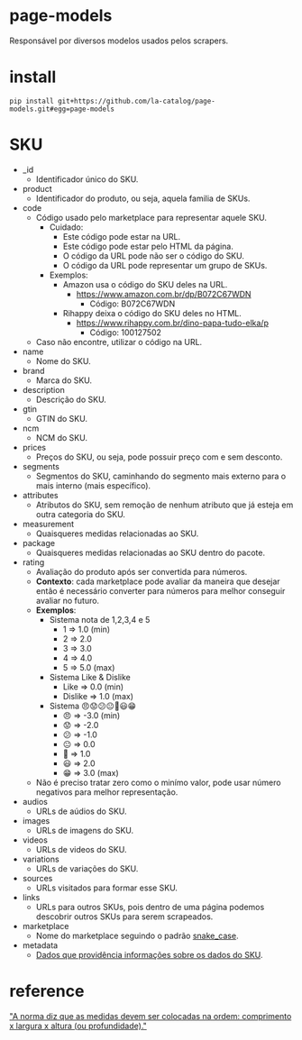 # page-models
Responsável por diversos modelos usados pelos scrapers.  

# install
`pip install git+https://github.com/la-catalog/page-models.git#egg=page-models`  

# SKU
* _id
    * Identificador único do SKU.
* product
    * Identificador do produto, ou seja, aquela familia de SKUs.
* code
    * Código usado pelo marketplace para representar aquele SKU.
        * Cuidado:
            * Este código pode estar na URL.
            * Este código pode estar pelo HTML da página.
            * O código da URL pode não ser o código do SKU.
            * O código da URL pode representar um grupo de SKUs.
        * Exemplos:
            * Amazon usa o código do SKU deles na URL.  
                * https://www.amazon.com.br/dp/B072C67WDN
                    * Código: B072C67WDN
            * Rihappy deixa o código do SKU deles no HTML.
                * https://www.rihappy.com.br/dino-papa-tudo-elka/p
                    * Código: 100127502
    * Caso não encontre, utilizar o código na URL.
* name
    * Nome do SKU.
* brand
    * Marca do SKU.
* description
    * Descrição do SKU.
* gtin
    * GTIN do SKU.
* ncm
    * NCM do SKU.
* prices
    * Preços do SKU, ou seja, pode possuir preço com e sem desconto.
* segments
    * Segmentos do SKU, caminhando do segmento mais externo para o mais interno (mais específico).
* attributes
    * Atributos do SKU, sem remoção de nenhum atributo que já esteja em outra categoria do SKU.
* measurement
    * Quaisqueres medidas relacionadas ao SKU.
* package
    * Quaisqueres medidas relacionadas ao SKU dentro do pacote.
* rating
    * Avaliação do produto após ser convertida para números.
    * **Contexto**: cada marketplace pode avaliar da maneira que desejar então é necessário converter para números para melhor conseguir avaliar no futuro.
    * **Exemplos**:
        * Sistema nota de 1,2,3,4 e 5
            * 1 => 1.0 (min)
            * 2 => 2.0
            * 3 => 3.0
            * 4 => 4.0
            * 5 => 5.0 (max)
        * Sistema Like & Dislike
            * Like => 0.0 (min)
            * Dislike => 1.0 (max)
        * Sistema 😠😟😕😐🙂😃😁
            * 😠 => -3.0 (min)
            * 😟 => -2.0
            * 😕 => -1.0
            * 😐 => 0.0
            * 🙂 => 1.0
            * 😃 => 2.0
            * 😁 => 3.0 (max)
    * Não é preciso tratar zero como o minímo valor, pode usar número negativos para melhor representação.
* audios
    * URLs de aúdios do SKU.
* images
    * URLs de imagens do SKU.
* videos
    * URLs de videos do SKU.
* variations
    * URLs de variações do SKU.
* sources
    * URLs visitados para formar esse SKU.
* links
    * URLs para outros SKUs, pois dentro de uma página podemos descobrir outros SKUs para serem scrapeados.
* marketplace
    * Nome do marketplace seguindo o padrão [snake_case](https://en.wikipedia.org/wiki/Snake_case).
* metadata
    * [Dados que providência informações sobre os dados do SKU](https://en.wikipedia.org/wiki/Metadata).

# reference

["A norma diz que as medidas devem ser colocadas na ordem: comprimento x largura x altura (ou profundidade)."](https://www.diferenca.com/comprimento-largura-e-altura/#:~:text=A%20norma%20diz%20que%20as,x%20altura%20(ou%20profundidade).)
